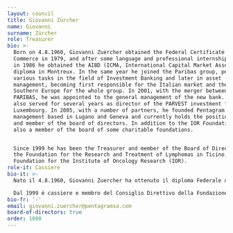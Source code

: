 ```yaml
---
layout: council
title: Giovanni Zürcher
name: Giovanni
surname: Zürcher
role: Treasurer
bio: >-
  Born on 4.8.1960, Giovanni Zuercher obtained the Federal Certificate of
  Commerce in 1979, and after some language and professional internships abroad,
  in 1986 he obtained the AIBD (ICMA, International Capital Market Association)
  diploma in Montreux. In the same year he joined the Paribas group, performing
  various tasks in the field of Investment Banking and later in asset
  management, becoming first responsible for the Italian market and then
  Southern Europe for the whole group. In 2001, with the merger between BNP and
  PARIBAS, he was appointed to the general management of the new bank. Giovanni
  also served for several years as director of the PARVEST investment fund in
  Luxembourg. In 2005, with a number of partners, he founded Pentagram wealth
  management based in Lugano and Geneva and currently holds the position of CEO
  and member of the board of directors. In addition to the IOR Foundation, he is
  also a member of the board of some charitable foundations.


  Since 1999 he has been the Treasurer and member of the Board of Directors of
  the Foundation for the Research and Treatment of Lymphomas in Ticino, now the
  Foundation for the Institute of Oncology Research (IOR).
role-it: Cassiere
bio-it: >-
  Nato il 4.8.1960, Giovanni Zuercher ha ottenuto il diploma Federale di Commercio nel 1979, e dopo alcuni stage linguistici e professionali all'estero, nel 1986 ha ottenuto il diploma AIBD (ICMA, International Capital Market Association) a Montreux. Lo stesso anno entrava a far parte del gruppo Paribas, svolgendo diversi compiti nell ambito dell Investment Banking e in seguito nella gestione patrimoniale, diventando prima responsabile del mercato Italiano e in seguito Sud Europa per tutto il gruppo. Nel 2001, con la fusione fra BNP e PARIBAS, viene nominato nella direzione generale della nuova banca. Giovanni ha ricoperto per parecchi anche il ruolo di amministratore del fondo di investimento PARVEST in Lussemburgo. Nel 2005, con alcuni partner ha fondato Pentagram wealth managment basata a Lugano e a Ginevra e attualmente ricopre il ruolo di Ceo e membro del consiglio di amministrazione. Fa parte, oltre che della Fondazione IOR, anche del consiglio di alcune fondazioni a scopo benefico.

  Dal 1999 è cassiere e membro del Consiglio Direttivo della Fondazione per la Ricerca e la Cura dei Linfomi nel Ticino, ora Fondazione per l'Istituto oncologico di ricerca (IOR).
bio-fr: '-'
email: giovanni.zuercher@pentagramsa.com
board-of-directors: true
order: 1000
---
```


